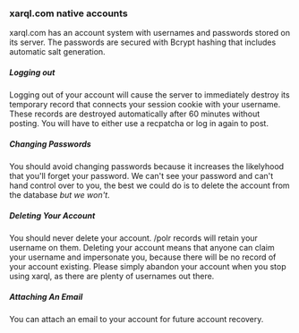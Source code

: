 ### xarql.com native accounts
xarql.com has an account system with usernames and passwords stored on its server. The passwords are secured with Bcrypt hashing that includes automatic salt generation.  
##### Logging out
Logging out of your account will cause the server to immediately destroy its temporary record that connects your session cookie with your username. These records are destroyed automatically after 60 minutes without posting. You will have to either use a recpatcha or log in again to post.  
##### Changing Passwords
You should avoid changing passwords because it increases the likelyhood that you'll forget your password. We can't see your password and can't hand control over to you, the best we could do is to delete the account from the database _but we won't_.  
##### Deleting Your Account
You should never delete your account. /polr records will retain your username on them. Deleting your account means that anyone can claim your username and impersonate you, because there will be no record of your account existing. Please simply abandon your account when you stop using xarql, as there are plenty of usernames out there.  
##### Attaching An Email
You can attach an email to your account for future account recovery.  
